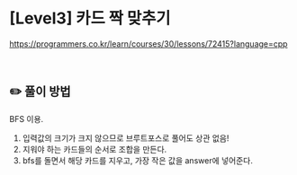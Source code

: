 # [Level3] 카드 짝 맞추기

https://programmers.co.kr/learn/courses/30/lessons/72415?language=cpp

</br>

## ✏️ 풀이 방법
BFS 이용.

1. 입력값의 크기가 크지 않으므로 브루트포스로 풀어도 상관 없음!
2. 지워야 하는 카드들의 순서로 조합을 만든다.
3. bfs를 돌면서 해당 카드를 지우고, 가장 작은 값을 answer에 넣어준다.

<br/>




 
